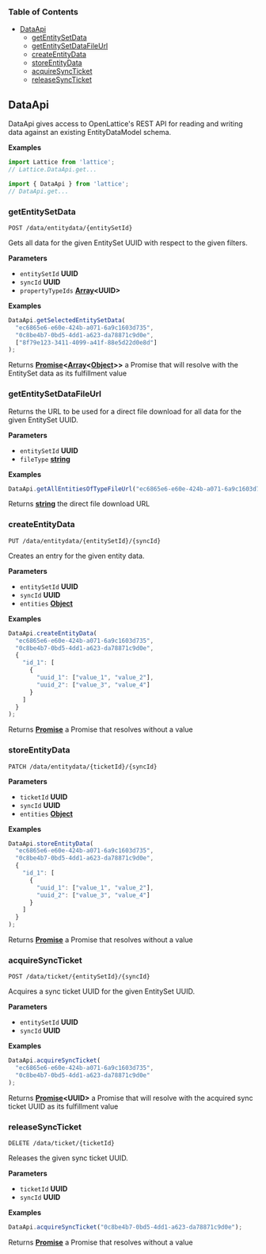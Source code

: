 <!-- Generated by documentation.js. Update this documentation by updating the source code. -->

### Table of Contents

-   [DataApi](#dataapi)
    -   [getEntitySetData](#getentitysetdata)
    -   [getEntitySetDataFileUrl](#getentitysetdatafileurl)
    -   [createEntityData](#createentitydata)
    -   [storeEntityData](#storeentitydata)
    -   [acquireSyncTicket](#acquiresyncticket)
    -   [releaseSyncTicket](#releasesyncticket)

## DataApi

DataApi gives access to OpenLattice's REST API for reading and writing data against an existing EntityDataModel schema.

**Examples**

```javascript
import Lattice from 'lattice';
// Lattice.DataApi.get...
```

```javascript
import { DataApi } from 'lattice';
// DataApi.get...
```

### getEntitySetData

`POST /data/entitydata/{entitySetId}`

Gets all data for the given EntitySet UUID with respect to the given filters.

**Parameters**

-   `entitySetId` **UUID** 
-   `syncId` **UUID** 
-   `propertyTypeIds` **[Array](https://developer.mozilla.org/en-US/docs/Web/JavaScript/Reference/Global_Objects/Array)&lt;UUID>** 

**Examples**

```javascript
DataApi.getSelectedEntitySetData(
  "ec6865e6-e60e-424b-a071-6a9c1603d735",
  "0c8be4b7-0bd5-4dd1-a623-da78871c9d0e",
  ["8f79e123-3411-4099-a41f-88e5d22d0e8d"]
);
```

Returns **[Promise](https://developer.mozilla.org/en-US/docs/Web/JavaScript/Reference/Global_Objects/Promise)&lt;[Array](https://developer.mozilla.org/en-US/docs/Web/JavaScript/Reference/Global_Objects/Array)&lt;[Object](https://developer.mozilla.org/en-US/docs/Web/JavaScript/Reference/Global_Objects/Object)>>** a Promise that will resolve with the EntitySet data as its fulfillment value

### getEntitySetDataFileUrl

Returns the URL to be used for a direct file download for all data for the given EntitySet UUID.

**Parameters**

-   `entitySetId` **UUID** 
-   `fileType` **[string](https://developer.mozilla.org/en-US/docs/Web/JavaScript/Reference/Global_Objects/String)** 

**Examples**

```javascript
DataApi.getAllEntitiesOfTypeFileUrl("ec6865e6-e60e-424b-a071-6a9c1603d735", "json");
```

Returns **[string](https://developer.mozilla.org/en-US/docs/Web/JavaScript/Reference/Global_Objects/String)** the direct file download URL

### createEntityData

`PUT /data/entitydata/{entitySetId}/{syncId}`

Creates an entry for the given entity data.

**Parameters**

-   `entitySetId` **UUID** 
-   `syncId` **UUID** 
-   `entities` **[Object](https://developer.mozilla.org/en-US/docs/Web/JavaScript/Reference/Global_Objects/Object)** 

**Examples**

```javascript
DataApi.createEntityData(
  "ec6865e6-e60e-424b-a071-6a9c1603d735",
  "0c8be4b7-0bd5-4dd1-a623-da78871c9d0e",
  {
    "id_1": [
      {
        "uuid_1": ["value_1", "value_2"],
        "uuid_2": ["value_3", "value_4"]
      }
    ]
  }
);
```

Returns **[Promise](https://developer.mozilla.org/en-US/docs/Web/JavaScript/Reference/Global_Objects/Promise)** a Promise that resolves without a value

### storeEntityData

`PATCH /data/entitydata/{ticketId}/{syncId}`

**Parameters**

-   `ticketId` **UUID** 
-   `syncId` **UUID** 
-   `entities` **[Object](https://developer.mozilla.org/en-US/docs/Web/JavaScript/Reference/Global_Objects/Object)** 

**Examples**

```javascript
DataApi.storeEntityData(
  "ec6865e6-e60e-424b-a071-6a9c1603d735",
  "0c8be4b7-0bd5-4dd1-a623-da78871c9d0e",
  {
    "id_1": [
      {
        "uuid_1": ["value_1", "value_2"],
        "uuid_2": ["value_3", "value_4"]
      }
    ]
  }
);
```

Returns **[Promise](https://developer.mozilla.org/en-US/docs/Web/JavaScript/Reference/Global_Objects/Promise)** a Promise that resolves without a value

### acquireSyncTicket

`POST /data/ticket/{entitySetId}/{syncId}`

Acquires a sync ticket UUID for the given EntitySet UUID.

**Parameters**

-   `entitySetId` **UUID** 
-   `syncId` **UUID** 

**Examples**

```javascript
DataApi.acquireSyncTicket(
  "ec6865e6-e60e-424b-a071-6a9c1603d735",
  "0c8be4b7-0bd5-4dd1-a623-da78871c9d0e"
);
```

Returns **[Promise](https://developer.mozilla.org/en-US/docs/Web/JavaScript/Reference/Global_Objects/Promise)&lt;UUID>** a Promise that will resolve with the acquired sync ticket UUID as its fulfillment value

### releaseSyncTicket

`DELETE /data/ticket/{ticketId}`

Releases the given sync ticket UUID.

**Parameters**

-   `ticketId` **UUID** 
-   `syncId` **UUID** 

**Examples**

```javascript
DataApi.acquireSyncTicket("0c8be4b7-0bd5-4dd1-a623-da78871c9d0e");
```

Returns **[Promise](https://developer.mozilla.org/en-US/docs/Web/JavaScript/Reference/Global_Objects/Promise)** a Promise that resolves without a value
